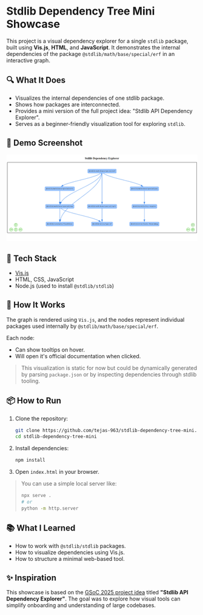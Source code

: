 #  Stdlib Dependency Tree Mini Showcase

This project is a visual dependency explorer for a single `stdlib` package, built using **Vis.js**, **HTML**, and **JavaScript**. It demonstrates the internal dependencies of the package `@stdlib/math/base/special/erf` in an interactive graph.

## 🔍 What It Does

- Visualizes the internal dependencies of one stdlib package.
- Shows how packages are interconnected.
- Provides a mini version of the full project idea: "Stdlib API Dependency Explorer".
- Serves as a beginner-friendly visualization tool for exploring `stdlib`.

## 📸 Demo Screenshot

![Screenshot](./screenshot.png)  

## 🚀 Tech Stack

- [Vis.js](https://visjs.org/)
- HTML, CSS, JavaScript
- Node.js (used to install `@stdlib/stdlib`)


## 🧠 How It Works

The graph is rendered using `Vis.js`, and the nodes represent individual packages used internally by `@stdlib/math/base/special/erf`.

Each node:
- Can show tooltips on hover.
- Will open it's official documentation when clicked.

> This visualization is static for now but could be dynamically generated by parsing `package.json` or by inspecting dependencies through stdlib tooling.

## 📦 How to Run

1. Clone the repository:
   ```bash
   git clone https://github.com/tejas-963/stdlib-dependency-tree-mini.git
   cd stdlib-dependency-tree-mini
   ```

2. Install dependencies:
   ```bash
   npm install
   ```

3. Open `index.html` in your browser.

> You can use a simple local server like:
> ```bash
> npx serve .
> # or
> python -m http.server
> ```

## 📚 What I Learned

- How to work with `@stdlib/stdlib` packages.
- How to visualize dependencies using Vis.js.
- How to structure a minimal web-based tool.

## ✨ Inspiration

This showcase is based on the [GSoC 2025 project idea](https://github.com/stdlib-js/stdlib/discussions/33) titled **"Stdlib API Dependency Explorer"**. The goal was to explore how visual tools can simplify onboarding and understanding of large codebases.
